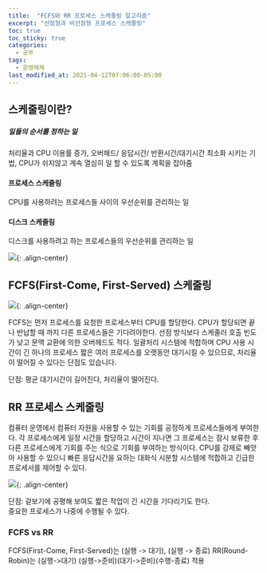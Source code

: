 ```yaml
---
title:  "FCFS와 RR 프로세스 스케줄링 알고리즘"
excerpt: "선점형과 비선점형 프로세스 스케줄링"
toc: true
toc_sticky: true
categories:
  - 공부
tags:
  - 운영체제
last_modified_at: 2021-04-12T07:06:00-05:00
---
```


## 스케줄링이란?  
##### 일들의 순서를 정하는 일  
처리율과 CPU 이용률 증가, 오버헤드/ 응답시간/ 반환시간/대기시간 최소화 시키는 기법, CPU가 쉬지않고 계속 열심히 일 할 수 있도록 계획을 잡아줌  

#### 프로세스 스케줄링  
CPU를 사용하려는 프로세스들 사이의 우선순위를 관리하는 일  

#### 디스크 스케줄링  
디스크를 사용하려고 하는 프로세스들의 우선순위를 관리하는 일  
  

![](https://www.cs.uic.edu/~jbell/CourseNotes/OperatingSystems/images/Chapter3/3_02_ProcessState.jpg){: .align-center}

  

## FCFS(First-Come, First-Served) 스케줄링
![](https://www.studytonight.com/operating-system/images/fcfs.png){: .align-center}  
  
FCFS는 먼저 프로세스를 요청한 프로세스부터 CPU를 할당한다. CPU가 할당되면 끝나 반납할 때 까지 다른 프로세스들은 기다려야한다. 선점 방식보다 스케줄러 호출 빈도가 낮고 문맥 교환에 의한 오버헤드도 적다. 일괄처리 시스템에 적합하며 CPU 사용 시간이 긴 하나의 프로세스 짧은 여러 프로세스를 오랫동안 대기시킬 수 있으므로, 처리율이 떨어질 수 있다는 단점도 있습니다.  

단점: 평균 대기시간이 길어진다, 처리율이 떨어진다.


## RR 프로세스 스케줄링  

컴퓨터 운영에서 컴퓨터 자원을 사용할 수 있는 기회를 공정하게 프로세스들에게 부여한다. 각 프로세스에게 일정 시간을 할당하고 시간이 지나면 그 프로세스는 잠시 보류한 후 다른 프로세스에게 기회를 주는 식으로 기회를 부여하는 방식이다. CPU를 강제로 빼앗아 사용할 수 있으니 빠른 응답시간을 요하는 대화식 시분할 시스템에 적합하고 긴급한 프로세서를 제어할 수 있다.
  
![](https://s3.ap-south-1.amazonaws.com/s3.studytonight.com/tutorials/uploads/pictures/1604904974-71449.png){: .align-center}

단점: 겉보기에 공평해 보여도 짧은 작업이 긴 시간을 기다리기도 한다.  
중요한 프로세스가 나중에 수행될 수 있다.

### FCFS vs RR

FCFS(First-Come, First-Served)는 (실행 -> 대기), (실행 -> 종료) 
RR(Round-Robin)는 (실행->대기) (실행->준비)(대기->준비)(수행-종료) 적용
